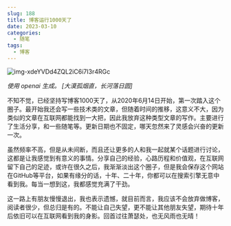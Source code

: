 ```yaml
---
slug: 188
title: 博客运行1000天了
date: 2023-03-10
categories: 
  - 随笔
tags: 
  - 博客
---
```



![img-xdeYVDd4ZQL2iC6i7I3r4RGc](https://imgurl.zishu.me/images/20230313/img-xdeYVDd4ZQL2iC6i7I3r4RGc.248i4thdl534.webp)


*使用 openai 生成。 [大漠孤烟直，长河落日圆]*

不知不觉，已经坚持写博客1000天了，从2020年6月14日开始，第一次踏入这个圈子。最开始我还会写一些技术类的文章，但随着时间的推移，这意义不大，因为类似的文章在互联网都能找到一大把，因此我放弃这种类型文章的写作。主要进行了生活分享，和一些随笔等。更新日期也不固定，哪天忽然来了灵感会兴奋的更新一次。

虽然频率不高，但是从未间断，而且还让更多的人和我一起就某个话题进行讨论，这都是让我感觉到有意义的事情。分享自己的经验，心路历程和价值观，在互联网留下自己的足迹，或许在很久之后，我渐渐淡出这个圈子，但是我会保存这个网站在GitHub等平台，如果有缘分的话，十年、二十年，你都可以在搜索引擎无意中看到我。每当一想到这，我都感觉充满了干劲。

这一路上有朋友慢慢退出，我也表示遗憾，就目前而言，我应该不会放弃做博客，阅读者很少，但总归是有的。不能让自己失望，更不能让其他朋友失望，期待十年后依旧可以在互联网看到我的身影。回首过往萧瑟处，也无风雨也无晴！

